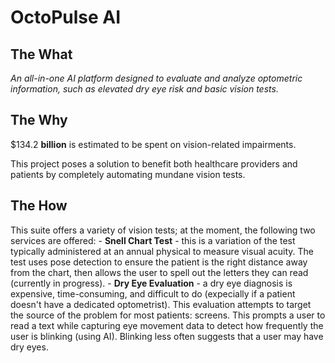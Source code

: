 <h1>OctoPulse AI</h1>
<h2>The What</h2>
<i>An all-in-one AI platform designed to evaluate and analyze optometric information, such as elevated dry eye risk and basic vision tests.</i>

<h2>The Why</h2>
$134.2 <b>billion</b> is estimated to be spent on vision-related impairments.

This project poses a solution to benefit both healthcare providers and patients by completely automating mundane vision tests.

<h2>The How</h2>
This suite offers a variety of vision tests; at the moment, the following two services are offered:
- <b>Snell Chart Test</b> - this is a variation of the test typically administered at an annual physical to measure visual acuity.
  The test uses pose detection to ensure the patient is the right distance away from the chart, then allows the user to spell out the letters they can read
  (currently in progress).
- <b>Dry Eye Evaluation</b> - a dry eye diagnosis is expensive, time-consuming, and difficult to do (expecially if a patient doesn't have a dedicated
  optometrist). This evaluation attempts to target the source of the problem for most patients: screens. This prompts a user to read a text while
  capturing eye movement data to detect how frequently the user is blinking (using AI). Blinking less often suggests that a user may have dry eyes.
